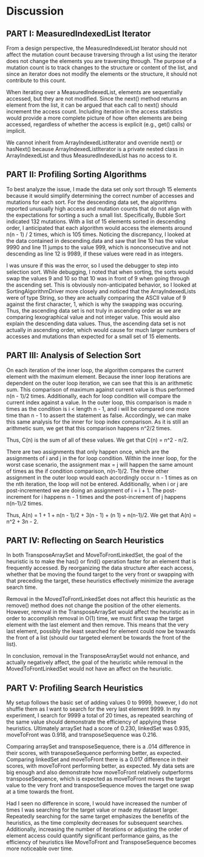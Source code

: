 # Discussion

## PART I: MeasuredIndexedList Iterator

From a design perspective, the MeasuredIndexedList Iterator should not affect the mutation count because traversing through a list using the iterator does not change the elements you are traversing through. The purpose of a mutation count is to track changes to the structure or content of the list, and since an iterator does not modify the elements or the structure, it should not contribute to this count. 

When iterating over a MeasuredIndexedList, elements are sequentially accessed, but they are not modified. Since the next() method returns an element from the list, it can be argued that each call to next() should increment the access count. Including iteration in the access statistics would provide a more complete picture of how often elements are being accessed, regardless of whether the access is explicit (e.g., get() calls) or implicit.

We cannot inherit from ArrayIndexedListIterator and override next() or hasNext() because ArrayIndexedListIterator is a private nested class in ArrayIndexedList and thus MeasuredIndexedList has no access to it.
## PART II: Profiling Sorting Algorithms
To best analyze the issue, I made the data set only sort through 15 elements because it would simplify determining the correct number of accesses and mutations for each sort. For the descending data set, the algorithms reported unusually high access and mutation counts that do not align with the expectations for sorting a such a small list. Specifically, Bubble Sort indicated 132 mutations. With a list of 15 elements sorted in descending order, I anticipated that each algorithm would access the elements around n(n - 1) / 2 times, which is 105 times. Noticing the discrepancy, I looked at the data contained in descending.data and saw that line 10 has the value 9990 and line 11 jumps to the value 999, which is nonconsecutive and not descending as line 12 is 9989, if these values were read in as integers. 

I was unsure if this was the error, so I used the debugger to step into selection sort. While debugging, I noted that when sorting, the sorts would swap the values 9 and 10 so that 10 was in front of 9 when going through the ascending set. This is obviously non-anticipated behavior, so I looked at SortingAlgorithmDriver more closely and noticed that the ArrayIndexedLists were of type String, so they are actually comparing the ASCII value of 9 against the first character, 1, which is why the swapping was occuring. Thus, the ascending data set is not truly in ascending order as we are comparing lexographical value and not integer value. This would also explain the descending data values. Thus, the ascending data set is not actually in ascending order, which would cause for much larger numbers of accesses and mutations than expected for a small set of 15 elements.

## PART III: Analysis of Selection Sort
On each iteration of the inner loop, the algorithm compares the current element with the maximum element. Because the inner loop iterations are dependent on the outer loop iteration, we can see that this is an arithmetic sum. This comparison of maximum against current value is thus performed n(n - 1)/2 times. Additionally, each for loop condition will compare the current index against a value. In the outer loop, this comparison is made n times as the condition is i < length n - 1, and i will be compared one more time than n - 1 to assert the statement as false. Accordingly, we can make this same analysis for the inner for loop index comparison. As it is still an arithmetic sum, we get that this comparison happens n^2/2 times. 

Thus, C(n) is the sum of all of these values. We get that C(n) = n^2 - n/2. 

There are two assignments that only happen once, which are the assignments of i and j in the for loop condition. Within the inner loop, for the worst case scenario, the assignment max = j will happen the same amount of times as the if condition comparison, n(n-1)/2. The three other assignment in the outer loop would each accordingly occur n - 1 times as on the nth iteration, the loop will not be entered. Additionally, when i or j are post-incremented we are doing an assignment of i = i + 1. The post-increment for i happens n - 1 times and the post-increment of j happens n(n-1)/2 times. 

Thus, A(n) = 1 + 1 + n(n - 1)/2 + 3(n - 1) + (n  1) + n(n-1)/2. We get that A(n) = n^2 + 3n - 2.

## PART IV: Reflecting on Search Heuristics
In both TransposeArraySet and MoveToFrontLinkedSet, the goal of the heuristic is to make the has() or find() operation faster for an element that is frequently accessed. By reorganizing the data structure after each access, whether that be moving the found target to the very front or swapping with that preceding the target, these heuristics effectively minimize the average search time.

Removal in the MovedToFrontLinkedSet does not affect this heuristic as the remove() method does not change the position of the other elements. However, removal in the TransposeArraySet would affect the heuristic as in order to accomplish removal in O(1) time, we must first swap the target element with the last element and then remove. This means that the very last element, possibly the least searched for element could now be towards the front of a list (should our targeted element be towards the front of the list). 

In conclusion, removal in the TransposeArraySet would not enhance, and actually negatively affect, the goal of the heuristic while removal in the MovedToFrontLinkedSet would not have an affect on the heuristic.

## PART V: Profiling Search Heuristics
My setup follows the basic set of adding values 0 to 9999, however, I do not shuffle them as I want to search for the very last element 9999. In my experiment, I search for 9999 a total of 20 times, as repeated searching of the same value should demonstrate the efficiency of applying these heuristics. Ultimately arraySet had a score of 0.230, linkedSet was 0.935, moveToFront was 0.918, and transposeSequence was 0.216.

Comparing arraySet and transposeSequence, there is a .014 difference in their scores, with transposeSequence performing better, as expected. Comparing linkedSet and moveToFront there is a 0.017 difference in their scores, with moveToFront performing better, as expected. My data sets are big enough and also demonstrate how moveToFront relatively outperforms transposeSequence, which is expected as moveToFront moves the target value to the very front and transposeSequence moves the target one swap at a time towards the front.

Had I seen no difference in score, I would have increased the number of times I was searching for the target value or made my dataset larger. Repeatedly searching for the same target emphasizes the benefits of the heuristics, as the time complexity decreases for subsequent searches. Additionally, increasing the number of iterations or adjusting the order of element access could quantify significant performance gains, as the efficiency of heuristics like MoveToFront and TransposeSequence becomes more noticeable over time. 